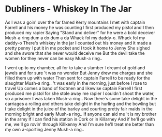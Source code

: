 # Dubliners - Whiskey In The Jar


As I was a goin' over the far famed Kerry mountains
I met with captain Farrell and his money he was counting
I first produced my pistol and I then produced my rapier
Saying "Stand and deliver" for he were a bold deceiver
Mush-a ring dum a do dum a da
Whack fol my daddy-o. Whack fol my daddy-o
There's whiskey in the jar
I counted out his money and it made a pretty penny
I put it in me pocket and I took it home to Jenny
She sighed and she swore that she never would deceive me
But the devil take the women for they never can be easy
Mush-a ring..

I went up to my chamber, all for to take a slumber
I dreamt of gold and jewels and for sure 't was no wonder
But Jenny drew me charges and she filled them up with water
Then sent for captain Farrell to be ready for the slaughter
Mush-a ring..
't was early in the morning, just before I rose to travel
Up comes a band of footmen and likewise captain Farrell
I first produced me pistol for she stole away me rapier
I couldn't shoot the water, so a prisoner I was taken
Mush-a ring..
Now there's some take delight in the carriages a rolling
and others take delight in the hurling and the bowling
but I take delight in the juice of the barley
and courting pretty fair maids in the morning bright and early
Mush-a ring..
If anyone can aid me 't is my brother in the army
If I can find his station in Cork or in Killarney
And if he'll go with me, we'll go rovin' through Killkenny
And I'm sure he'll treat me better than my own a-sporting Jenny
Mush-a ring..
